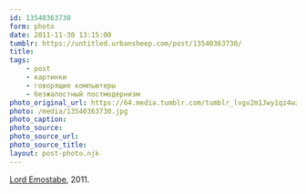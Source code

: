 ```yaml
---
id: 13540363730
form: photo
date: 2011-11-30 13:15:00
tumblr: https://untitled.urbansheep.com/post/13540363730/
title:
tags:
    - post
    - картинки
    - говорящие компьютеры
    - безжалостный постмодернизм
photo_original_url: https://64.media.tumblr.com/tumblr_lvgv2m1Jwy1qz4wzio1_500.jpg
photo: /media/13540363730.jpg
photo_caption: 
photo_source:
photo_source_url:
photo_source_title:
layout: post-photo.njk
---
```


<p><a href="http://www.reddit.com/r/funny/comments/mtwd3/lord_emostabe/">Lord Emostabe</a>, 2011.</p>
